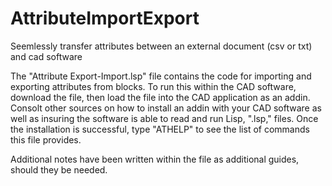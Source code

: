 # AttributeImportExport
Seemlessly transfer attributes between an external document (csv or txt) and cad software

The "Attribute Export-Import.lsp" file contains the code for importing and exporting attributes from blocks. 
To run this within the CAD software, download the file, then load the file into the CAD application as an 
addin. Consolt other sources on how to install an addin with your CAD software as well as insuring the
software is able to read and run Lisp, ".lsp," files. Once the installation is successful, type "ATHELP" to
see the list of commands this file provides.

Additional notes have been written within the file as additional guides, should they be needed. 
